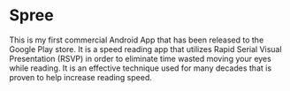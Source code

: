Spree
=====
This is my first commercial Android App that has been released to the Google Play store. It is a speed reading app that utilizes Rapid Serial Visual Presentation (RSVP) in order to eliminate time wasted moving your eyes while reading. It is an effective technique used for many decades that is proven to help increase reading speed.
